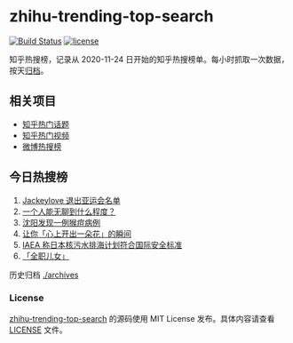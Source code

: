 # zhihu-trending-top-search

[![Build Status](https://github.com/justjavac/zhihu-trending-top-search/workflows/ci/badge.svg?branch=main)](https://github.com/justjavac/zhihu-trending-top-search/actions)
[![license](https://img.shields.io/github/license/justjavac/zhihu-trending-top-search)](https://github.com/justjavac/zhihu-trending-top-search/blob/main/LICENSE)

知乎热搜榜，记录从 2020-11-24 日开始的知乎热搜榜单。每小时抓取一次数据，按天[归档](./archives)。

## 相关项目

- [知乎热门话题](https://github.com/justjavac/zhihu-trending-hot-questions)
- [知乎热门视频](https://github.com/justjavac/zhihu-trending-hot-video)
- [微博热搜榜](https://github.com/justjavac/weibo-trending-hot-search)

## 今日热搜榜

<!-- BEGIN -->
<!-- 最后更新时间 Wed Jul 05 2023 01:07:30 GMT+0800 (China Standard Time) -->

1. [Jackeylove 退出亚运会名单](https://www.zhihu.com/search?q=Jackeylove%20%E9%80%80%E5%87%BA%E4%BA%9A%E8%BF%90%E4%BC%9A%E5%90%8D%E5%8D%95)
1. [一个人能无聊到什么程度？](https://www.zhihu.com/search?q=%E4%B8%80%E4%B8%AA%E4%BA%BA%E8%83%BD%E6%97%A0%E8%81%8A%E5%88%B0%E4%BB%80%E4%B9%88%E7%A8%8B%E5%BA%A6%EF%BC%9F)
1. [沈阳发现一例猴痘病例](https://www.zhihu.com/search?q=%E6%B2%88%E9%98%B3%E5%8F%91%E7%8E%B0%E4%B8%80%E4%BE%8B%E7%8C%B4%E7%97%98%E7%97%85%E4%BE%8B)
1. [让你「心上开出一朵花」的瞬间](https://www.zhihu.com/search?q=%E8%AE%A9%E4%BD%A0%E3%80%8C%E5%BF%83%E4%B8%8A%E5%BC%80%E5%87%BA%E4%B8%80%E6%9C%B5%E8%8A%B1%E3%80%8D%E7%9A%84%E7%9E%AC%E9%97%B4)
1. [IAEA 称日本核污水排海计划符合国际安全标准](https://www.zhihu.com/search?q=%09IAEA%20%E7%A7%B0%E6%97%A5%E6%9C%AC%E6%A0%B8%E6%B1%A1%E6%B0%B4%E6%8E%92%E6%B5%B7%E8%AE%A1%E5%88%92%E7%AC%A6%E5%90%88%E5%9B%BD%E9%99%85%E5%AE%89%E5%85%A8%E6%A0%87%E5%87%86)
1. [「全职儿女」](https://www.zhihu.com/search?q=%E3%80%8C%E5%85%A8%E8%81%8C%E5%84%BF%E5%A5%B3%E3%80%8D)

<!-- END -->

历史归档 [./archives](./archives)

### License

[zhihu-trending-top-search](https://github.com/justjavac/zhihu-trending-top-search) 的源码使用 MIT License
发布。具体内容请查看 [LICENSE](./LICENSE) 文件。
